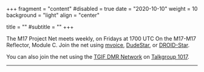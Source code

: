 +++
fragment = "content"
#disabled = true
date = "2020-10-10"
weight = 10
background = "light"
align = "center"

title = ""
#subtitle = ""
+++

The M17 Project Net meets weekly, on Fridays at 1700 UTC On the M17-M17 Reflector, Module C. Join the net using [mvoice](https://github.com/n7tae/mvoice), [DudeStar](https://github.com/nostar/dudestar), or [DROID-Star](https://play.google.com/store/apps/details?id=org.dudetronics.droidstar&hl=en_US&gl=US).

You can also join the net using the [TGIF DMR Network](https://prime.tgif.network/) on [Talkgroup 1017](https://prime.tgif.network/tgprofile.php?id=1017).

---